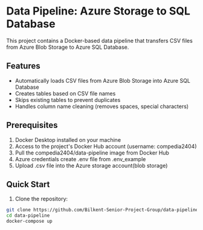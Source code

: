 # Data Pipeline: Azure Storage to SQL Database

This project contains a Docker-based data pipeline that transfers CSV files from Azure Blob Storage to Azure SQL Database.

## Features
- Automatically loads CSV files from Azure Blob Storage into Azure SQL Database
- Creates tables based on CSV file names
- Skips existing tables to prevent duplicates
- Handles column name cleaning (removes spaces, special characters)

## Prerequisites
1. Docker Desktop installed on your machine
2. Access to the project's Docker Hub account (username: compedia2404)
3. Pull the compedia2404/data-pipeline image from Docker Hub
4. Azure credentials create .env file from .env_example
5. Upload .csv file into the Azure storage account(blob storage) 


## Quick Start

1. Clone the repository:
```bash
git clone https://github.com/Bilkent-Senior-Project-Group/data-pipeline
cd data-pipeline
docker-compose up

